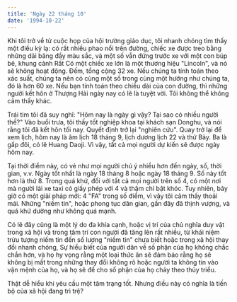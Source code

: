 ```yaml
---
title: 'Ngày 22 tháng 10'
date: '1994-10-22'
---
```


Khi tôi trở về từ cuộc họp của hội trường giáo dục, tôi nhanh chóng tìm thấy một điều kỳ lạ: có rất nhiều phao nổi trên đường, chiếc xe được treo bằng những dải băng đầy màu sắc, và một số vẫn đứng trước xe với một con búp bê, khung cảnh Rất Có một chiếc xe lớn là một thương hiệu "Lincoln", và nó sẽ không hoạt động. Đếm, tổng cộng 32 xe. Nếu chúng ta tính toán theo xác suất, chúng ta nên có cùng một số trong cùng một hướng như chúng ta, đó là hơn 60 xe. Nếu bạn tính toán theo chiều dài của con đường, thì những người kết hôn ở Thượng Hải ngày nay có lẽ là tuyệt vời. Tôi không thể không cảm thấy khác.

Trái tim tôi đã suy nghĩ: "Hôm nay là ngày gì vậy? Tại sao có nhiều người thế?" Vào buổi trưa, tôi thấy tốt nghiệp khoa tại khách sạn Donghu, và nói rằng tôi đã kết hôn tối nay. Quyết định trở lại "nghiên cứu". Quay trở lại để xem lịch, hôm nay là âm lịch 18 tháng 9, lịch dương lịch 22 và thứ Bảy. Ba là gấp đôi, có lẽ Huang Daoji. Vì vậy, tất cả mọi người dự kiến ​​sẽ được ngày hôm nay.

Tại thời điểm này, có vẻ như mọi người chú ý nhiều hơn đến ngày, số, thời gian, v.v. Ngày tốt nhất là ngày 18 tháng 8 hoặc ngày 18 tháng 9. Số này tốt hơn là thứ 8. Trong quá khứ, đối với tất cả mọi người trên số 4, có một nơi mà người lái xe taxi có giấy phép với 4 và thậm chí bật khóc. Tuy nhiên, bây giờ có một giải pháp mới: 4 "FA" trong số điểm, vì vậy tôi cảm thấy thoải mái. Những "niềm tin", hoặc phong tục dân gian, gần đây đã thịnh vượng, và quá khứ dường như không quá mạnh.

Có lẽ đây cũng là một lý do đa khía cạnh, hoặc vị trí của chủ nghĩa duy vật trong xã hội và trong tâm trí con người đã tăng lên rất nhiều, từ khái niệm trừu tượng niềm tin đến số lượng "niềm tin" chưa biết hoặc trong xã hội thay đổi nhanh chóng, Sự hiểu biết của người dân về số phận của họ không chắc chắn hơn, và họ hy vọng rằng một loại thức ăn sẽ đảm bảo rằng họ sẽ không bị mất trong những thay đổi không rõ hoặc người ta không tin vào vận mệnh của họ, và họ sẽ để cho số phận của họ chảy theo thủy triều.

Thật dễ hiểu khi yêu cầu một tâm trạng tốt. Nhưng điều này có nghĩa là tiến bộ của xã hội đang trì trệ?

